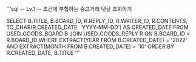 '''sql
-- Lv.1
-- 조건에 부합하는 중고거래 댓글 조회하기

SELECT
    B.TITLE,
    B.BOARD_ID,
    R.REPLY_ID,
    R.WRITER_ID,
    R.CONTENTS,
    TO_CHAR(R.CREATED_DATE, 'YYYY-MM-DD') AS CREATED_DATE
FROM
    USED_GOODS_BOARD B
    JOIN USED_GOODS_REPLY R
    ON B.BOARD_ID = R.BOARD_ID
WHERE
    EXTRACT(YEAR FROM B.CREATED_DATE) = '2022' AND
    EXTRACT(MONTH FROM B.CREATED_DATE) = '10'
ORDER BY
    R.CREATED_DATE,
    B.TITLE
'''
